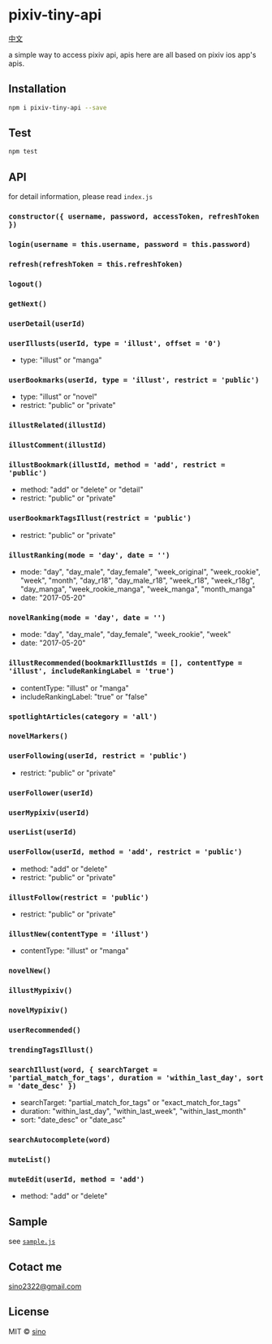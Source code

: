 # pixiv-tiny-api

[中文](./README_ZH.md)

a simple way to access pixiv api, apis here are all based on pixiv ios app's apis.

## Installation

```bash
npm i pixiv-tiny-api --save
```

## Test

```bash
npm test
```

## API

for detail information, please read `index.js`

### `constructor({ username, password, accessToken, refreshToken })`

### `login(username = this.username, password = this.password)`

### `refresh(refreshToken = this.refreshToken)`

### `logout()`

### `getNext()`

### `userDetail(userId)`

### `userIllusts(userId, type = 'illust', offset = '0')`

* type: "illust" or "manga"

### `userBookmarks(userId, type = 'illust', restrict = 'public')`

* type: "illust" or "novel"
* restrict: "public" or "private"

### `illustRelated(illustId)`

### `illustComment(illustId)`

### `illustBookmark(illustId, method = 'add', restrict = 'public')`

* method: "add" or "delete" or "detail"
* restrict: "public" or "private"

### `userBookmarkTagsIllust(restrict = 'public')`

* restrict: "public" or "private"

### `illustRanking(mode = 'day', date = '')`

* mode: "day", "day_male", "day_female", "week_original", "week_rookie", "week", "month", "day_r18", "day_male_r18", "week_r18", "week_r18g", "day_manga", "week_rookie_manga", "week_manga", "month_manga"
* date: "2017-05-20"

### `novelRanking(mode = 'day', date = '')`

* mode: "day", "day_male", "day_female", "week_rookie", "week"
* date: "2017-05-20"

### `illustRecommended(bookmarkIllustIds = [], contentType = 'illust', includeRankingLabel = 'true')`

* contentType: "illust" or "manga"
* includeRankingLabel: "true" or "false"

### `spotlightArticles(category = 'all')`

### `novelMarkers()`

### `userFollowing(userId, restrict = 'public')`

* restrict: "public" or "private"

### `userFollower(userId)`

### `userMypixiv(userId)`

### `userList(userId)`

### `userFollow(userId, method = 'add', restrict = 'public')`

* method: "add" or "delete"
* restrict: "public" or "private"

### `illustFollow(restrict = 'public')`

* restrict: "public" or "private"

### `illustNew(contentType = 'illust')`

* contentType: "illust" or "manga"

### `novelNew()`

### `illustMypixiv()`

### `novelMypixiv()`

### `userRecommended()`

### `trendingTagsIllust()`

### `searchIllust(word, { searchTarget = 'partial_match_for_tags', duration = 'within_last_day', sort = 'date_desc' })`

* searchTarget: "partial_match_for_tags" or "exact_match_for_tags"
* duration: "within_last_day", "within_last_week", "within_last_month"
* sort: "date_desc" or "date_asc"

### `searchAutocomplete(word)`

### `muteList()`

### `muteEdit(userId, method = 'add')`

* method: "add" or "delete"

## Sample

see [`sample.js`](sample.js)

## Cotact me

sino2322@gmail.com

## License

MIT © [sino](http://onesino.com)